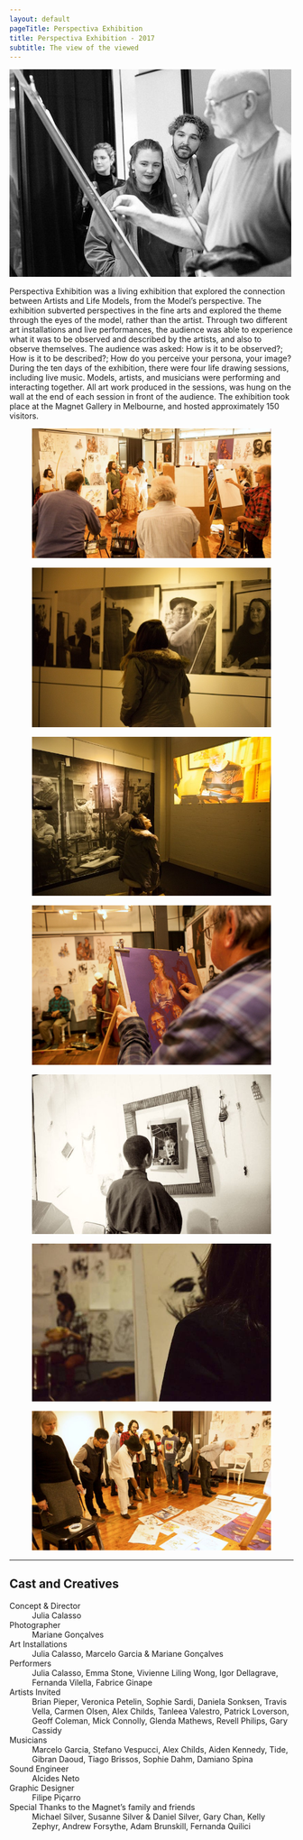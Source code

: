 ```yaml
---
layout: default
pageTitle: Perspectiva Exhibition
title: Perspectiva Exhibition - 2017
subtitle: The view of the viewed
---
```

<img class="img-fluid float-right ml-3 mb-3" src="images/perspectiva_exhibition_side.jpg" />

<span class="display-4">P</span>erspectiva Exhibition was a living exhibition that explored the
connection between Artists and Life Models, from the Model’s
perspective.
The exhibition subverted perspectives in the fine arts and
explored the theme through the eyes of the model, rather than
the artist. Through two different art installations and live
performances, the audience was able to experience what it was
to be observed and described by the artists, and also to
observe themselves.
The audience was asked: How is it to be observed?; How is it
to be described?; How do you perceive your persona, your
image?
During the ten days of the exhibition, there were four life
drawing sessions, including live music. Models, artists, and
musicians were performing and interacting together. All art
work produced in the sessions, was hung on the wall at the end
of each session in front of the audience.
The exhibition took place at the Magnet Gallery in Melbourne,
and hosted approximately 150 visitors.

<div class="row">
  <figure class=" col-lg-12 col-md-12">
    <img class="img-fluid" src="images/perspectiva_exhibition_3.jpg">  
  </figure>
  <figure class=" col-lg-6 col-md-6">
      <img class="img-fluid" src="images/perspectiva_exhibition_6.jpg">
  </figure>
  <figure class=" col-lg-6 col-md-6">
      <img class="img-fluid" src="images/perspectiva_exhibition_8.jpg">
  </figure>
  <figure class=" col-lg-4 col-md-4">
      <img class="img-fluid w-100" src="images/perspectiva_exhibition_4.jpg">
  </figure>
  <figure class=" col-lg-4 col-md-4">
      <img class="img-fluid w-100" src="images/perspectiva_exhibition_7.jpg">
  </figure>
  <figure class=" col-lg-4 col-md-4">
      <img class="img-fluid w-100" src="images/perspectiva_exhibition_5.jpg">
  </figure>
  <figure class=" col-lg-12 col-md-12">
    <img class="img-fluid w-100" src="images/perspectiva_exhibition_9.jpg">  
  </figure>
</div>

<hr>    
 <h2 class="content-subhead">Cast and Creatives</h2>     

<dl class="row">
  <dt class="col-6">Concept &amp; Director</dt>
  <dd class="col-6">Julia Calasso</dd>

  <dt class="col-6">Photographer</dt>
  <dd class="col-6">Mariane Gonçalves</dd>

  <dt class="col-6">Art Installations</dt>
  <dd class="col-6">Julia Calasso, Marcelo Garcia &amp; Mariane
Gonçalves</dd>

  <dt class="col-6">Performers</dt>
  <dd class="col-6">Julia Calasso, Emma Stone, Vivienne Liling
Wong, Igor Dellagrave, Fernanda Vilella, Fabrice Ginape</dd>

  <dt class="col-6">Artists Invited</dt>
  <dd class="col-6">Brian Pieper, Veronica Petelin, Sophie Sardi, Daniela Sonksen, Travis 
Vella, Carmen Olsen, Alex Childs, Tanleea Valestro, Patrick
Loverson, Geoff Coleman, Mick Connolly, Glenda Mathews,
Revell Philips, Gary Cassidy</dd>

  <dt class="col-6">Musicians</dt>
  <dd class="col-6">Marcelo Garcia, Stefano Vespucci, Alex Childs,
Aiden Kennedy, Tide, Gibran Daoud, Tiago Brissos, Sophie Dahm, Damiano Spina</dd>

  <dt class="col-6">Sound Engineer</dt>
  <dd class="col-6">Alcides Neto</dd>

  <dt class="col-6">Graphic Designer</dt>
  <dd class="col-6">Filipe Piçarro</dd>

  <dt class="col-6">Special Thanks to the Magnet’s family and friends</dt>
  <dd class="col-6">Michael
Silver, Susanne Silver &amp; Daniel Silver, Gary Chan, Kelly
Zephyr, Andrew Forsythe, Adam Brunskill, Fernanda Quilici</dd>
</dl>
